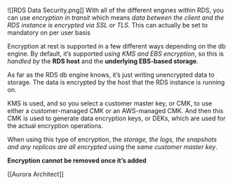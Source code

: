 ![[RDS Data Security.png]]
With all of the different engines within RDS, you can use *encryption in transit* which means *data between the client and the RDS instance is encrypted via SSL or TLS*. This can actually be set to mandatory on per user basis

Encryption at rest is supported in a few different ways depending on the db engine. By default, it’s supported *using KMS and EBS encryption*, so this is *handled by* the **RDS host** and the **underlying EBS-based storage**.

As far as the RDS db engine knows, it’s just writing unencrypted data to storage. The data is encrypted by the host that the RDS instance is running on.

KMS is used, and so you select a customer master key, or CMK, to use either a customer-managed CMK or an AWS-managed CMK. And then this CMK is used to generate data encryption keys, or DEKs, which are used for the actual encryption operations.

When using this type of encryption, the *storage, the logs, the snapshots and any replicas are all encrypted* using the *same customer master key*.

**Encryption cannot be removed once it’s added**

[[Aurora Architect]]